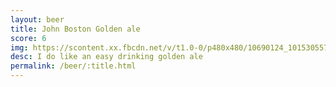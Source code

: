 ```yaml
---
layout: beer
title: John Boston Golden ale
score: 6
img: https://scontent.xx.fbcdn.net/v/t1.0-0/p480x480/10690124_10153055770718745_5622367894684528293_n.jpg?oh=2c29775617e0748e34dc4d517c7b848a&oe=58C2D0E0
desc: I do like an easy drinking golden ale
permalink: /beer/:title.html
---
```

